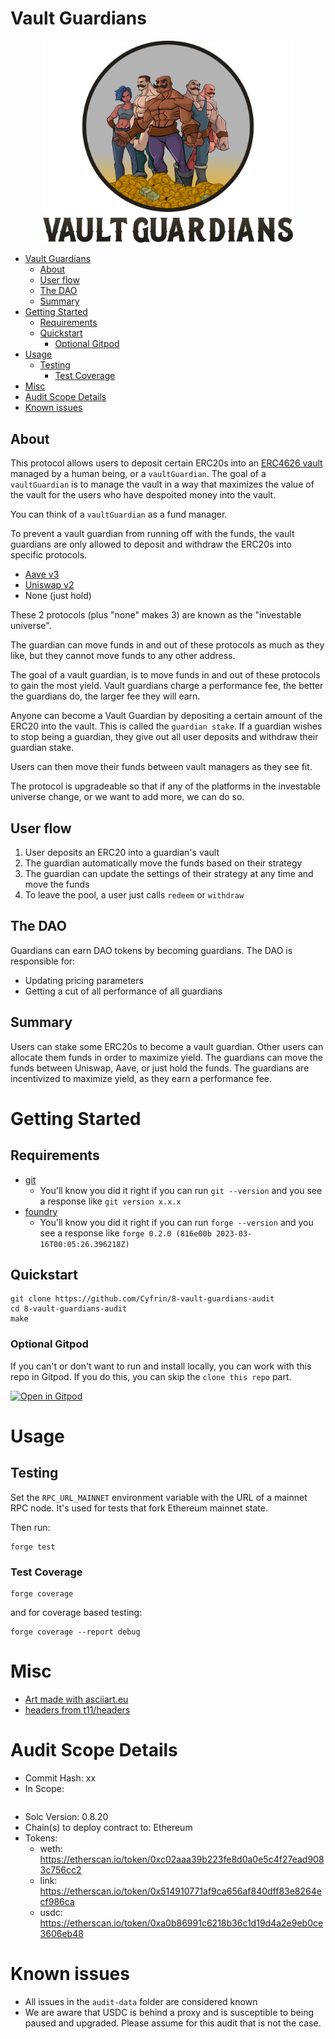 # Vault Guardians

<p align="center">
<img src="./vault-guardians.png" width="400" alt="vault-guardians">
</p>

- [Vault Guardians](#vault-guardians)
  - [About](#about)
  - [User flow](#user-flow)
  - [The DAO](#the-dao)
  - [Summary](#summary)
- [Getting Started](#getting-started)
  - [Requirements](#requirements)
  - [Quickstart](#quickstart)
    - [Optional Gitpod](#optional-gitpod)
- [Usage](#usage)
  - [Testing](#testing)
    - [Test Coverage](#test-coverage)
- [Misc](#misc)
- [Audit Scope Details](#audit-scope-details)
- [Known issues](#known-issues)

## About

This protocol allows users to deposit certain ERC20s into an [ERC4626 vault](https://eips.ethereum.org/EIPS/eip-4626) managed by a human being, or a `vaultGuardian`. The goal of a `vaultGuardian` is to manage the vault in a way that maximizes the value of the vault for the users who have despoited money into the vault.

You can think of a `vaultGuardian` as a fund manager.

To prevent a vault guardian from running off with the funds, the vault guardians are only allowed to deposit and withdraw the ERC20s into specific protocols.

- [Aave v3](https://aave.com/)
- [Uniswap v2](https://uniswap.org/)
- None (just hold)

These 2 protocols (plus "none" makes 3) are known as the "investable universe".

The guardian can move funds in and out of these protocols as much as they like, but they cannot move funds to any other address.

The goal of a vault guardian, is to move funds in and out of these protocols to gain the most yield. Vault guardians charge a performance fee, the better the guardians do, the larger fee they will earn.

Anyone can become a Vault Guardian by depositing a certain amount of the ERC20 into the vault. This is called the `guardian stake`. If a guardian wishes to stop being a guardian, they give out all user deposits and withdraw their guardian stake.

Users can then move their funds between vault managers as they see fit.

The protocol is upgradeable so that if any of the platforms in the investable universe change, or we want to add more, we can do so.

## User flow

1. User deposits an ERC20 into a guardian's vault
2. The guardian automatically move the funds based on their strategy
3. The guardian can update the settings of their strategy at any time and move the funds
4. To leave the pool, a user just calls `redeem` or `withdraw`

## The DAO

Guardians can earn DAO tokens by becoming guardians. The DAO is responsible for:

- Updating pricing parameters
- Getting a cut of all performance of all guardians

## Summary

Users can stake some ERC20s to become a vault guardian. Other users can allocate them funds in order to maximize yield. The guardians can move the funds between Uniswap, Aave, or just hold the funds. The guardians are incentivized to maximize yield, as they earn a performance fee.

# Getting Started

## Requirements

- [git](https://git-scm.com/book/en/v2/Getting-Started-Installing-Git)
  - You'll know you did it right if you can run `git --version` and you see a response like `git version x.x.x`
- [foundry](https://getfoundry.sh/)
  - You'll know you did it right if you can run `forge --version` and you see a response like `forge 0.2.0 (816e00b 2023-03-16T00:05:26.396218Z)`

## Quickstart

```
git clone https://github.com/Cyfrin/8-vault-guardians-audit
cd 8-vault-guardians-audit
make
```

### Optional Gitpod

If you can't or don't want to run and install locally, you can work with this repo in Gitpod. If you do this, you can skip the `clone this repo` part.

[![Open in Gitpod](https://gitpod.io/button/open-in-gitpod.svg)](https://gitpod.io/#github.com/Cyfrin/8-vault-guardians-audit)

# Usage

## Testing

Set the `RPC_URL_MAINNET` environment variable with the URL of a mainnet RPC node. It's used for tests that fork Ethereum mainnet state.

Then run:

```
forge test
```

### Test Coverage

```
forge coverage
```

and for coverage based testing:

```
forge coverage --report debug
```

# Misc

- [Art made with asciiart.eu](https://www.asciiart.eu/text-to-ascii-art)
- [headers from t11/headers](https://github.com/transmissions11/headers)

# Audit Scope Details

- Commit Hash: xx
- In Scope:

```

```

- Solc Version: 0.8.20
- Chain(s) to deploy contract to: Ethereum
- Tokens:
  - weth: https://etherscan.io/token/0xc02aaa39b223fe8d0a0e5c4f27ead9083c756cc2
  - link: https://etherscan.io/token/0x514910771af9ca656af840dff83e8264ecf986ca
  - usdc: https://etherscan.io/token/0xa0b86991c6218b36c1d19d4a2e9eb0ce3606eb48

# Known issues

- All issues in the `audit-data` folder are considered known
- We are aware that USDC is behind a proxy and is susceptible to being paused and upgraded. Please assume for this audit that is not the case.
